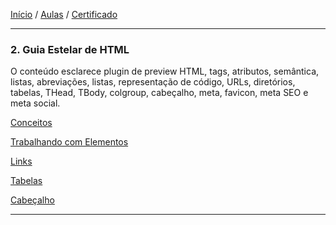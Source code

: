 [Início](https://github.com/Thalyalm/rocketseat-trilha-fundamentar) /
[Aulas](https://github.com/Thalyalm/rocketseat-trilha-fundamentar/tree/main/aulas) /
[Certificado](https://github.com/Thalyalm/rocketseat-trilha-fundamentar/tree/main/certificado)

---

### 2. Guia Estelar de HTML

O conteúdo esclarece plugin de preview HTML, tags, atributos, semântica, listas, abreviações, listas, representação de código, URLs, diretórios, tabelas, THead, TBody, colgroup, cabeçalho, meta, favicon, meta SEO e meta social.

[Conceitos](/aulas/guia-estelar-de-html/conceitos)

[Trabalhando com Elementos](/aulas/guia-estelar-de-html/trabalhando-com-elementos)

[Links](/aulas/guia-estelar-de-html/links)

[Tabelas](/aulas/guia-estelar-de-html/tabelas)

[Cabeçalho](/aulas/guia-estelar-de-html/cabecalho)

---